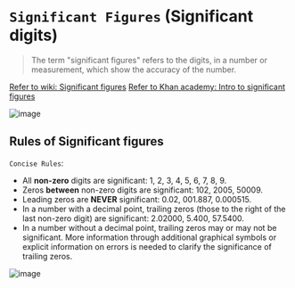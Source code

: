 # `Significant Figures` (Significant digits)
> The term "significant figures" refers to the digits, in a number or measurement, which show the accuracy of the number. 

[Refer to wiki: Significant figures](https://www.wikiwand.com/en/Significant_figures)
[Refer to Khan academy: Intro to significant figures](https://www.khanacademy.org/math/arithmetic-home/arith-review-decimals/modal/v/significant-figures)


![image](https://user-images.githubusercontent.com/14041622/46153315-76017700-c2a5-11e8-9542-f202ea8b2896.png)

## Rules of Significant figures

`Concise Rules`:
- All **non-zero** digits are significant: 1, 2, 3, 4, 5, 6, 7, 8, 9.
- Zeros **between** non-zero digits are significant: 102, 2005, 50009.
- Leading zeros are **NEVER** significant: 0.02, 001.887, 0.000515.
- In a number with a decimal point, trailing zeros (those to the right of the last non-zero digit) are significant: 2.02000, 5.400, 57.5400.
- In a number without a decimal point, trailing zeros may or may not be significant. More information through additional graphical symbols or explicit information on errors is needed to clarify the significance of trailing zeros.



![image](https://user-images.githubusercontent.com/14041622/46153272-5b2f0280-c2a5-11e8-872a-54f57d6a111f.png)

